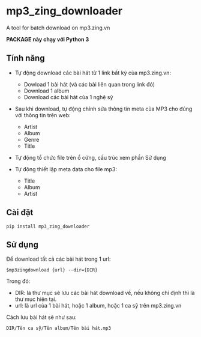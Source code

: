 mp3_zing_downloader
===================

A tool for batch download on mp3.zing.vn

**PACKAGE này chạy với Python 3**

Tính năng
---------

* Tự động download các bài hát từ 1 link bất kỳ của mp3.zing.vn:
  
  * Dowload 1 bài hát (và các bài liên quan trong link đó)
  * Download 1 album
  * Download các bài hát của 1 nghệ sỹ
   
* Sau khi download, tự động chỉnh sửa thông tin meta của MP3 cho đúng với thông tin trên web:

  * Artist
  * Album
  * Genre
  * Title

* Tự động tổ chức file trên ổ cứng, cấu trúc xem phần Sử dụng
* Tự động thiết lập meta data cho file mp3:
    * Title
    * Album
    * Artist

Cài đặt
-------

    pip install mp3_zing_downloader

Sử dụng
-------

Để download tất cả các bài hát trong 1 url:

    $mp3zingdownload {url} --dir={DIR}

Trong đó:

* DIR: là thư mục sẽ lưu các bài hát download về, nếu không chỉ định thì là thư mục hiện tại.
* url: là url của 1 bài hát, hoặc 1 album, hoặc 1 ca sỹ trên mp3.zing.vn

Cách lưu bài hát sẽ như sau:

    DIR/Tên ca sỹ/Tên album/Tên bài hát.mp3
    